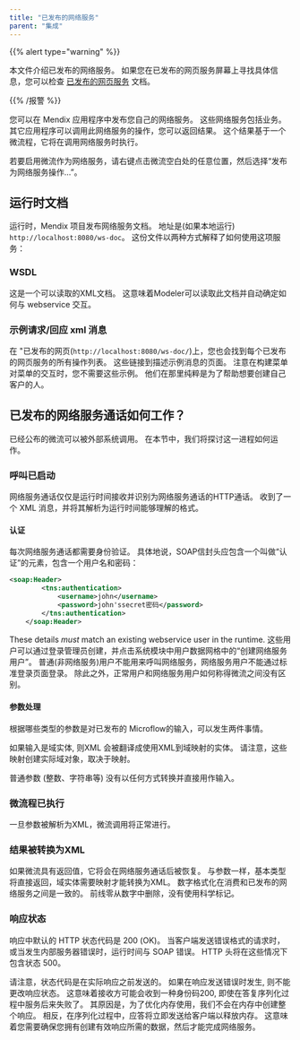 ```yaml
---
title: "已发布的网络服务"
parent: "集成"
---
```



{{% alert type="warning" %}}

本文件介绍已发布的网络服务。 如果您在已发布的网页服务屏幕上寻找具体信息，您可以检查 [已发布的网页服务](published-web-service) 文档。

{{% /报警 %}}

您可以在 Mendix 应用程序中发布您自己的网络服务。 这些网络服务包括业务。 其它应用程序可以调用此网络服务的操作，您可以返回结果。 这个结果基于一个微流程，它将在调用网络服务时执行。

若要启用微流作为网络服务，请右键点击微流空白处的任意位置，然后选择“发布为网络服务操作...”。

## 运行时文档

运行时，Mendix 项目发布网络服务文档。 地址是(如果本地运行) `http://localhost:8080/ws-doc`。 这份文件以两种方式解释了如何使用这项服务：

### WSDL

这是一个可以读取的XML文档。 这意味着Modeler可以读取此文档并自动确定如何与 webservice 交互。

### 示例请求/回应 xml 消息

在 "已发布的网页(`http://localhost:8080/ws-doc/`)上，您也会找到每个已发布的网页服务的所有操作列表。 这些链接到描述示例消息的页面。 注意在构建菜单对菜单的交互时，您不需要这些示例。 他们在那里纯粹是为了帮助想要创建自己客户的人。

## 已发布的网络服务通话如何工作？

已经公布的微流可以被外部系统调用。 在本节中，我们将探讨这一进程如何运作。

### 呼叫已启动

网络服务通话仅仅是运行时间接收并识别为网络服务通话的HTTP通话。 收到了一个 XML 消息，并将其解析为运行时间能够理解的格式。

#### 认证

每次网络服务通话都需要身份验证。 具体地说，SOAP信封头应包含一个叫做“认证”的元素，包含一个用户名和密码：

```xml
<soap:Header>
        <tns:authentication>
            <username>john</username>
            <password>john'ssecret密码</password>
        </tns:authentication>
    </soap:Header>

```

These details _must_ match an existing webservice user in the runtime. 这些用户可以通过登录管理员创建，并点击系统模块中用户数据网格中的“创建网络服务用户”。 普通(非网络服务)用户不能用来呼叫网络服务，网络服务用户不能通过标准登录页面登录。 除此之外，正常用户和网络服务用户如何称得微流之间没有区别。

#### 参数处理

根据哪些类型的参数是对已发布的 Microflow的输入，可以发生两件事情。

如果输入是域实体, 则XML 会被翻译成使用XML到域映射的实体。 请注意，这些映射创建实际域对象，取决于映射。

普通参数 (整数、字符串等) 没有以任何方式转换并直接用作输入。

### 微流程已执行

一旦参数被解析为XML，微流调用将正常进行。

### 结果被转换为XML

如果微流具有返回值，它将会在网络服务通话后被恢复。 与参数一样，基本类型将直接返回，域实体需要映射才能转换为XML。 数字格式化在消费和已发布的网络服务之间是一致的。 前线零从数字中删除，没有使用科学标记。

### 响应状态

响应中默认的 HTTP 状态代码是 200 (OK)。 当客户端发送错误格式的请求时，或当发生内部服务器错误时，运行时间与 SOAP 错误。 HTTP 头将在这些情况下包含状态 500。

请注意，状态代码是在实际响应之前发送的。 如果在响应发送错误时发生, 则不能更改响应状态。 这意味着接收方可能会收到一种身份码200, 即使在答复序列化过程中服务后来失败了。 其原因是，为了优化内存使用，我们不会在内存中创建整个响应。 相反，在序列化过程中，应答将立即发送给客户端以释放内存。 这意味着您需要确保您拥有创建有效响应所需的数据，然后才能完成网络服务。
